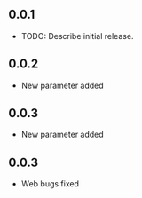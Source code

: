 ## 0.0.1

* TODO: Describe initial release.

## 0.0.2

* New parameter added

## 0.0.3
* New parameter added

## 0.0.3
* Web bugs fixed
